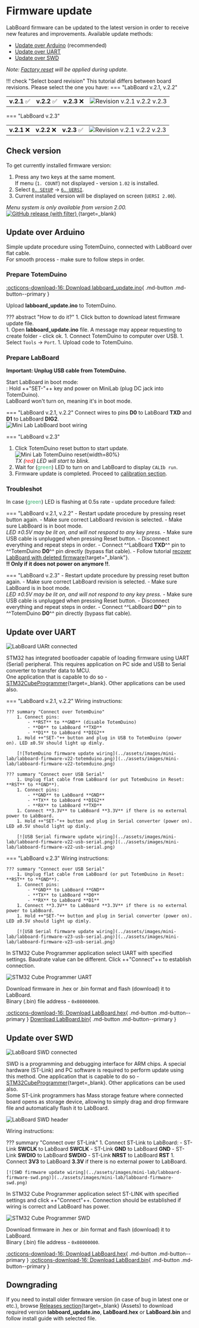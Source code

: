 # Firmware update

LabBoard firmware can be updated to the latest version in order to receive new features and improvements. Available update methods:

- [Update over Arduino](#update-over-arduino) (recommended)
- [Update over UART](#update-over-uart)
- [Update over SWD](#update-over-swd)

_Note: [Factory reset](features/setup.md#reset) will be applied during update._

!!! check "Select board revision"
    This tutorial differs between board revisions. Please select the one you have:
    === "LabBoard v.2.1, v.2.2"
        <table markdown="1">
        <tr markdown="1">
        <td markdown="1" style="vertical-align: middle">**v.2.1** :white_check_mark:</td>
        <td markdown="1" style="vertical-align: middle">**v.2.2** :white_check_mark:</td>
        <td markdown="1" style="vertical-align: middle">**v.2.3** :x:</td>
        <td markdown="1">![Revision v.2.1 v.2.2 v.2.3](../assets/images/mini-lab/labboard-v21-v22-v23.png)</td>
        </tr>
        </table>
    === "LabBoard v.2.3"
        <table markdown="1">
        <tr markdown="1">
        <td markdown="1" style="vertical-align: middle">**v.2.1** :x:</td>
        <td markdown="1" style="vertical-align: middle">**v.2.2** :x:</td>
        <td markdown="1" style="vertical-align: middle">**v.2.3** :white_check_mark:</td>
        <td markdown="1">![Revision v.2.1 v.2.2 v.2.3](../assets/images/mini-lab/labboard-v21-v22-v23.png)</td>
        </tr>
        </table>

## Check version

To get currently installed firmware version:

1. Press any two keys at the same moment.  
If menu (`1. COUNT`) not displayed - version `1.02` is installed.
1. Select [`0. SEtUP`](features/setup.md) → [`6. UERSI`](features/setup.md#firmware).
1. Current installed version will be displayed on screen (`UERSI 2.00`).

_Menu system is only available from version 2.00._  
[![GitHub release (with filter)](https://img.shields.io/github/v/release/totemmaker/labboard-firmware?label=latest%20version)
](https://github.com/totemmaker/labboard-firmware/releases/latest){target=_blank}

## Update over Arduino

Simple update procedure using TotemDuino, connected with LabBoard over flat cable.  
For smooth process - make sure to follow steps in order.  

### Prepare TotemDuino

[:octicons-download-16: Download labboard_update.ino](https://github.com/totemmaker/labboard-firmware/releases/latest/download/labboard_update.ino){ .md-button .md-button--primary }  

Upload **labboard_update.ino** to TotemDuino.

??? abstract "How to do it?"
    1. Click button to download latest firmware update file.  
    1. Open **labboard_update.ino** file. A message may appear requesting to create folder - click ok.
    1. Connect TotemDuino to computer over USB.
    1. Select `Tools` → `Port`.
    1. Upload code to TotemDuino.

### Prepare LabBoard

**Important: Unplug USB cable from TotemDuino.**

Start LabBoard in boot mode:  
:   Hold ++"SET\-"++ key and power on MiniLab (plug DC jack into TotemDuino).  
    LabBoard won't turn on, meaning it's in boot mode.  

=== "LabBoard v.2.1, v.2.2"
    Connect wires to pins **D0** to LabBoard **TXD** and **D1** to LabBoard **DIG2**.  
    ![Mini Lab LabBoard boot wiring](../assets/images/mini-lab/labboard-boot-wiring.png)
    
=== "LabBoard v.2.3"

1. Click TotemDuino reset button to start update.  
    ![Mini Lab TotemDuino reset](../assets/images/mini-lab/totemduino-reset.png){width=80%}  
    _TX (<span style="color:red">red</span>) LED will start to blink._
1. Wait for (<span style="color:mediumseagreen">green</span>) LED to turn on and LabBoard to display `CALIb run`.
1. Firmware update is completed. Proceed to [calibration section](features/setup.md#calibration).  

### Troubleshot

In case (<span style="color:mediumseagreen">green</span>) LED is flashing at 0.5s rate - update procedure failed:

=== "LabBoard v.2.1, v.2.2"
    - Restart update procedure by pressing reset button again.
    - Make sure correct LabBoard revision is selected.
    - Make sure LabBoard is in boot mode.  
    _LED ±0.5V may be lit on, and will not respond to any key press._
    - Make sure USB cable is unplugged when pressing Reset button.
    - Disconnect everything and repeat steps in order.
    - Connect ^^LabBoard **TXD**^^ pin to ^^TotemDuino **D0**^^ pin directly (bypass flat cable).
    - Follow tutorial [recover LabBoard with deleted firmware](https://forum.totemmaker.net/t/minilab-menu/253/6){target="_blank"}.  
    **!! Only if it does not power on anymore !!**.  

=== "LabBoard v.2.3"
    - Restart update procedure by pressing reset button again.
    - Make sure correct LabBoard revision is selected.
    - Make sure LabBoard is in boot mode.  
    _LED ±0.5V may be lit on, and will not respond to any key press._
    - Make sure USB cable is unplugged when pressing Reset button.
    - Disconnect everything and repeat steps in order.
    - Connect ^^LabBoard **D0**^^ pin to ^^TotemDuino **D0**^^ pin directly (bypass flat cable).

## Update over UART

![LabBoard UARt connected](../assets/images/mini-lab/labboard-uart.jpg)

STM32 has integrated bootloader capable of loading firmware using UART (Serial) peripheral. This requires application on PC side and USB to Serial converter to transfer data to MCU.  
One application that is capable to do so - [STM32CubeProgrammer](https://www.st.com/en/development-tools/stm32cubeprog.html){target=_blank}. Other applications can be used also.

=== "LabBoard v.2.1, v.2.2"
    Wiring instructions:

    ??? summary "Connect over TotemDuino"
        1. Connect pins:
            - **RST** to **GND** (disable TotemDuino)
            - **D0** to LabBoard **TXD**
            - **D1** to LabBoard **DIG2**
        1. Hold ++"SET-"++ button and plug in USB to TotemDuino (power on). LED ±0.5V should light up dimly.

        [![TotemDuino firmware update wiring](../assets/images/mini-lab/labboard-firmware-v22-totemduino.png)](../assets/images/mini-lab/labboard-firmware-v22-totemduino.png)

    ??? summary "Connect over USB Serial"
        1. Unplug flat cable from LabBoard (or put TotemDuino in Reset: **RST** to **GND**).
        1. Connect pins:
            - **GND** to LabBoard **GND**
            - **TX** to LabBoard **DIG2**
            - **RX** to LabBoard **TXD**
        1. Connect **3.3V** to LabBoard **3.3V** if there is no external power to LabBoard.
        1. Hold ++"SET-"++ button and plug in Serial converter (power on). LED ±0.5V should light up dimly.

        [![USB Serial firmware update wiring](../assets/images/mini-lab/labboard-firmware-v22-usb-serial.png)](../assets/images/mini-lab/labboard-firmware-v22-usb-serial.png)

=== "LabBoard v.2.3"
    Wiring instructions:

    ??? summary "Connect over USB Serial"
        1. Unplug flat cable from LabBoard (or put TotemDuino in Reset: **RST** to **GND**).
        1. Connect pins:
            - **GND** to LabBoard **GND**
            - **TX** to LabBoard **D0**
            - **RX** to LabBoard **D1**
        1. Connect **3.3V** to LabBoard **3.3V** if there is no external power to LabBoard.
        1. Hold ++"SET-"++ button and plug in Serial converter (power on). LED ±0.5V should light up dimly.

        [![USB Serial firmware update wiring](../assets/images/mini-lab/labboard-firmware-v23-usb-serial.png)](../assets/images/mini-lab/labboard-firmware-v23-usb-serial.png)

In STM32 Cube Programmer application select UART with specified settings. Baudrate value can be different. Click ++"Connect"++ to establish connection.

![STM32 Cube Programmer UART](../assets/images/stm32-cubeprog-uart.jpg)

Download firmware in .hex or .bin format and flash (download) it to LabBoard.  
Binary (.bin) file address - `0x08000000`.

[:octicons-download-16: Download LabBoard.hex](https://github.com/totemmaker/labboard-firmware/releases/latest/download/LabBoard.hex){ .md-button .md-button--primary } [Download LabBoard.bin](https://github.com/totemmaker/labboard-firmware/releases/latest/download/LabBoard.bin){ .md-button .md-button--primary }  

## Update over SWD

![LabBoard SWD connected](../assets/images/mini-lab/labboard-swd.jpg)

SWD is a programming and debugging interface for ARM chips. A special hardware (ST-Link) and PC software is required to perform update using this method. One application that is capable to do so - [STM32CubeProgrammer](https://www.st.com/en/development-tools/stm32cubeprog.html){target=_blank}. Other applications can be used also.  
Some ST-Link programmers has Mass storage feature where connected board opens as storage device, allowing to simply drag and drop firmware file and automatically flash it to LabBoard.

![LabBoard SWD header](../assets/images/mini-lab/labboard-swd-header.png)

Wiring instructions:

??? summary "Connect over ST-Link"
    1. Connect ST-Link to LabBoard:
        - ST-Link **SWCLK** to LabBoard **SWCLK**
        - ST-Link **GND** to LabBoard **GND**
        - ST-Link **SWDIO** to LabBoard **SWDIO**
        - ST-Link **NRST** to LabBoard **RST**
    1. Connect **3V3** to LabBoard **3.3V** if there is no external power to LabBoard.

    [![SWD firmware update wiring](../assets/images/mini-lab/labboard-firmware-swd.png)](../assets/images/mini-lab/labboard-firmware-swd.png)

In STM32 Cube Programmer application select ST-LINK with specified settings and click ++"Connect"++. Connection should be established if wiring is correct and LabBoard has power.

![STM32 Cube Programmer SWD](../assets/images/stm32-cubeprog-swd.jpg)

Download firmware in .hex or .bin format and flash (download) it to LabBoard.  
Binary (.bin) file address - `0x08000000`.

[:octicons-download-16: Download LabBoard.hex](https://github.com/totemmaker/labboard-firmware/releases/latest/download/LabBoard.hex){ .md-button .md-button--primary } [:octicons-download-16: Download LabBoard.bin](https://github.com/totemmaker/labboard-firmware/releases/latest/download/LabBoard.bin){ .md-button .md-button--primary }  

## Downgrading

If you need to install older firmware version (in case of bug in latest one or etc.), browse [Releases section](https://github.com/totemmaker/labboard-firmware/releases){target=_blank} (Assets) to download required version **labboard_update.ino**, **LabBoard.hex** or **LabBoard.bin** and follow install guide with selected file.

